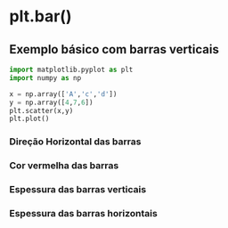 # plt.bar()
## Exemplo básico com barras verticais
```python
import matplotlib.pyplot as plt
import numpy as np

x = np.array(['A','c','d'])
y = np.array([4,7,6])
plt.scatter(x,y)
plt.plot()
```
### Direção Horizontal das barras
### Cor vermelha das barras
### Espessura das barras verticais
### Espessura das barras horizontais

